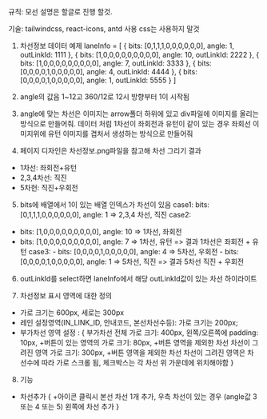 규칙: 모선 설명은 할글로 진행 할것.

기술: tailwindcss, react-icons, antd 사용
     css는 사용하지 말것

1. 차선정보 데이터 예제
laneInfo = [
    {
        bits: [0,1,1,1,0,0,0,0,0,0],
        angle: 1,
        outLinkId: 1111
    },
    {
        bits: [1,0,0,0,0,0,0,0,0,0],
        angle: 10,
        outLinkId: 2222
    }, {
        bits: [1,0,0,0,0,0,0,0,0,0],
        angle: 7,
        outLinkId: 3333
    }, {
        bits: [0,0,0,0,1,0,0,0,0,0],
        angle: 4,
        outLinkId: 4444
    }, {
        bits: [0,0,0,0,1,0,0,0,0,0],
        angle: 1, 
        outLinkId: 5555
    }
]

2. angle의 값음 1~12고 360/12로 12시 방향부터 1이 시작됨 

3. angle에 맞는 차선은 이미지는 arrow폴더 하위에 있고 div파일에 이미지를 올리는 방식으로 만들어줘. 데이터 처럼 1차선이 좌회전과 유턴이 같이 있는 경우 좌회선 이미지위에 유턴 이미지를 겹처서 생성하는 방식으로 만들어줘

4. 페이지 디자인은 차선정보.png파일을 참고해
차선 그리기 결과
 - 1차선: 좌회전+유턴
 - 2,3,4차선: 직진
 - 5차헌: 직진+우회전


 5. bits에 배열에서 1이 있는 배열 인덱스가 차선이 있음
  case1:  bits: [0,1,1,1,0,0,0,0,0,0], angle: 1 => 2,3,4 차선, 직진
  case2:
   - bits: [1,0,0,0,0,0,0,0,0,0], angle: 10 => 1차선, 좌회전
   - bits: [1,0,0,0,0,0,0,0,0,0], angle: 7 => 1차선, 유턴
   => 결과 1차선은 좌회전 + 유턴
  case3:
    - bits: [0,0,0,0,1,0,0,0,0,0], angle: 4 => 5차선, 우회전
    - bits: [0,0,0,0,1,0,0,0,0,0], angle: 1 => 5차선, 직진
    => 결과 5차선 직진 + 우회전

6. outLinkId를 select하면 laneInfo에서 해당 outLinkId값이 있는 차선 하이라이트

7. 차선정보 표시 영역에 대한 정의
 - 가로 크기는 600px, 세로는 300px
 - 레인 설정영역(IN_LINK_ID, 안내코드, 본선차선수등): 가로 크기는 200px;
 - 부가차선 영역 설정 : {
    부가차선 전체 가로 크기: 400px, 왼쪽/오른쪽에 padding: 10px,
    +버튼이 있는 영역의 가로 크기: 80px,
    +버튼 영역을 제외한 차선 차선이 그려진 영역 가로 크기: 300px,
    +버튼 영역을 제외한 차선 차선이 그려진 영역은 차선수에 따라 가로 스크롤 됨,
    체크박스는 각 차선 위 가운데에 위치해야함
 }

 8. 기능
  - 차선추가 {
    +아이콘 클릭시 본선 차선 1개 추가, 우측 차선이 있는 경우 (angle값 3 또는 4 또는 5) 왼쪽에 차선 추가
  }
 